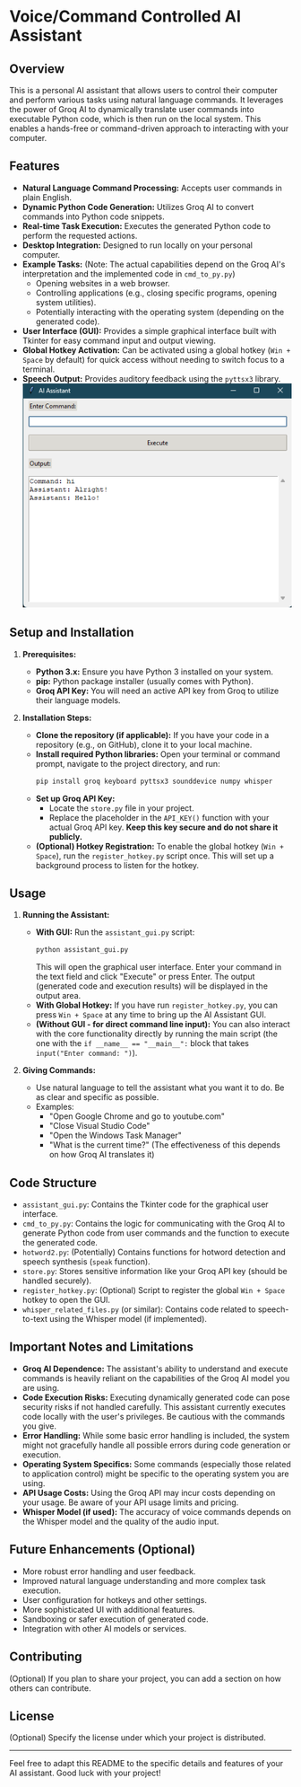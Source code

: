# Voice/Command Controlled AI Assistant

## Overview

This is a personal AI assistant that allows users to control their computer and perform various tasks using natural language commands. It leverages the power of Groq AI to dynamically translate user commands into executable Python code, which is then run on the local system. This enables a hands-free or command-driven approach to interacting with your computer.

## Features

* **Natural Language Command Processing:** Accepts user commands in plain English.
* **Dynamic Python Code Generation:** Utilizes Groq AI to convert commands into Python code snippets.
* **Real-time Task Execution:** Executes the generated Python code to perform the requested actions.
* **Desktop Integration:** Designed to run locally on your personal computer.
* **Example Tasks:** (Note: The actual capabilities depend on the Groq AI's interpretation and the implemented code in `cmd_to_py.py`)
    * Opening websites in a web browser.
    * Controlling applications (e.g., closing specific programs, opening system utilities).
    * Potentially interacting with the operating system (depending on the generated code).
* **User Interface (GUI):** Provides a simple graphical interface built with Tkinter for easy command input and output viewing.
* **Global Hotkey Activation:** Can be activated using a global hotkey (`Win + Space` by default) for quick access without needing to switch focus to a terminal.
* **Speech Output:** Provides auditory feedback using the `pyttsx3` library.
![Bot Image](bot.png)
## Setup and Installation

1.  **Prerequisites:**
    * **Python 3.x:** Ensure you have Python 3 installed on your system.
    * **pip:** Python package installer (usually comes with Python).
    * **Groq API Key:** You will need an active API key from Groq to utilize their language models.

2.  **Installation Steps:**
    * **Clone the repository (if applicable):** If you have your code in a repository (e.g., on GitHub), clone it to your local machine.
    * **Install required Python libraries:** Open your terminal or command prompt, navigate to the project directory, and run:
        ```bash
        pip install groq keyboard pyttsx3 sounddevice numpy whisper
        ```
    * **Set up Groq API Key:**
        * Locate the `store.py` file in your project.
        * Replace the placeholder in the `API_KEY()` function with your actual Groq API key. **Keep this key secure and do not share it publicly.**
    * **(Optional) Hotkey Registration:** To enable the global hotkey (`Win + Space`), run the `register_hotkey.py` script once. This will set up a background process to listen for the hotkey.

## Usage

1.  **Running the Assistant:**
    * **With GUI:** Run the `assistant_gui.py` script:
        ```bash
        python assistant_gui.py
        ```
        This will open the graphical user interface. Enter your command in the text field and click "Execute" or press Enter. The output (generated code and execution results) will be displayed in the output area.
    * **With Global Hotkey:** If you have run `register_hotkey.py`, you can press `Win + Space` at any time to bring up the AI Assistant GUI.
    * **(Without GUI - for direct command line input):** You can also interact with the core functionality directly by running the main script (the one with the `if __name__ == "__main__":` block that takes `input("Enter command: ")`).

2.  **Giving Commands:**
    * Use natural language to tell the assistant what you want it to do. Be as clear and specific as possible.
    * Examples:
        * "Open Google Chrome and go to youtube.com"
        * "Close Visual Studio Code"
        * "Open the Windows Task Manager"
        * "What is the current time?" (The effectiveness of this depends on how Groq AI translates it)

## Code Structure

* `assistant_gui.py`: Contains the Tkinter code for the graphical user interface.
* `cmd_to_py.py`: Contains the logic for communicating with the Groq AI to generate Python code from user commands and the function to execute the generated code.
* `hotword2.py`: (Potentially) Contains functions for hotword detection and speech synthesis (`speak` function).
* `store.py`: Stores sensitive information like your Groq API key (should be handled securely).
* `register_hotkey.py`: (Optional) Script to register the global `Win + Space` hotkey to open the GUI.
* `whisper_related_files.py` (or similar): Contains code related to speech-to-text using the Whisper model (if implemented).

## Important Notes and Limitations

* **Groq AI Dependence:** The assistant's ability to understand and execute commands is heavily reliant on the capabilities of the Groq AI model you are using.
* **Code Execution Risks:** Executing dynamically generated code can pose security risks if not handled carefully. This assistant currently executes code locally with the user's privileges. Be cautious with the commands you give.
* **Error Handling:** While some basic error handling is included, the system might not gracefully handle all possible errors during code generation or execution.
* **Operating System Specifics:** Some commands (especially those related to application control) might be specific to the operating system you are using.
* **API Usage Costs:** Using the Groq API may incur costs depending on your usage. Be aware of your API usage limits and pricing.
* **Whisper Model (if used):** The accuracy of voice commands depends on the Whisper model and the quality of the audio input.

## Future Enhancements (Optional)

* More robust error handling and user feedback.
* Improved natural language understanding and more complex task execution.
* User configuration for hotkeys and other settings.
* More sophisticated UI with additional features.
* Sandboxing or safer execution of generated code.
* Integration with other AI models or services.

## Contributing

(Optional) If you plan to share your project, you can add a section on how others can contribute.

## License

(Optional) Specify the license under which your project is distributed.

---

Feel free to adapt this README to the specific details and features of your AI assistant. Good luck with your project!